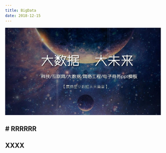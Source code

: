 ```yaml
---
title: BigData
date: 2018-12-15
---
```




<img src="./1.jpeg" style="zoom: 80%;" />

## # RRRRRR

## XXXX
